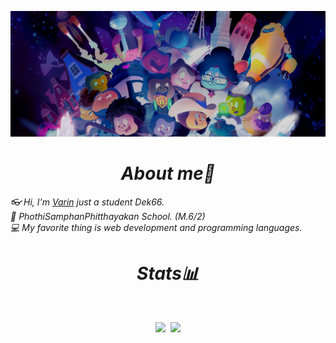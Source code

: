 ![Github Banner](https://raw.githubusercontent.com/Varin471/Varin471/main/bg-hero/133268513-5bfe2f93-4402-42c9-a403-81c9e86934b6.jpeg)

<i><h1 align="center">About me📕</h1></i>

<span>

<i>👓 Hi, I'm <a href="https://github.com/VarinCode/">Varin</a>&nbsp;just a student Dek66.</i><br>
<i>🏫 PhothiSamphanPhitthayakan School. (M.6/2)</i><br>
<i>💻 My favorite thing is web development and programming languages.</i><br>
</span>



<i><h1 align="center">Stats📊</h1></i>
<br>
<p align="center">
<img height="180em" src="https://github-readme-stats.vercel.app/api?username=VarinCode&show_icons=true&_color=7A7ADB&icon_color=2234AE&text_color=D3D3D3&bg_color=0,000000,130F40"/>&nbsp; 
  <img height="180em" src="https://github-readme-stats.vercel.app/api/top-langs?username=VarinCode&langs_count=10&show_icons=true&locale=en&layout=compact&_color=7A7ADB&icon_color=2234AE&text_color=D3D3D3&bg_color=0,000000,130F40" />
</p>
